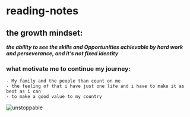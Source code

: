 # reading-notes

##  the growth mindset:
***the ability to see the skills and Opportunities achievable by hard work and perseverance, and it’s not fixed identity***

### what motivate me to continue my journey:
```
- My family and the people than count on me
- the feeling of that i have just one life and i have to make it as best as i can
- to make a good value to my country
```
![unstoppable](https://cdn.shopify.com/s/files/1/0031/0414/5481/products/unstoppable20Center20X20Show20Poster-2-1_grande.jpg?v=1575238514)
